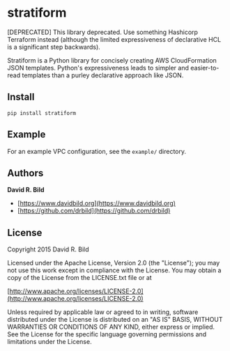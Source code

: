 # stratiform

[DEPRECATED] This library deprecated. Use something Hashicorp
Terraform instead (although the limited expressiveness of declarative
HCL is a significant step backwards).

Stratiform is a Python library for concisely creating AWS
CloudFormation JSON templates.  Python's expressiveness leads to
simpler and easier-to-read templates than a purley declarative
approach like JSON.


## Install

```pip install stratiform```


## Example

For an example VPC configuration, see the `example/` directory.

## Authors
**David R. Bild**

+ [https://www.davidbild.org](https://www.davidbild.org)
+ [https://github.com/drbild](https://github.com/drbild)

## License
Copyright 2015 David R. Bild

Licensed under the Apache License, Version 2.0 (the "License"); you may not use
this work except in compliance with the License. You may obtain a copy of the
License from the LICENSE.txt file or at

[http://www.apache.org/licenses/LICENSE-2.0](http://www.apache.org/licenses/LICENSE-2.0)

Unless required by applicable law or agreed to in writing, software distributed
under the License is distributed on an "AS IS" BASIS, WITHOUT WARRANTIES OR
CONDITIONS OF ANY KIND, either express or implied. See the License for the
specific language governing permissions and limitations under the License.
